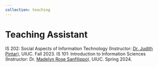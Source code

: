 ```yaml
---
collection: teaching
---
```


Teaching Assistant
======
IS 202: Social Aspects of Information Technology (Instructor: [Dr. Judith Pintar](https://ischool.illinois.edu/people/judith-pintar)), UIUC. Fall 2023.
IS 101: Introduction to Information Sciences (Instructor: Dr. [Madelyn Rose Sanfilippo](https://madelynsanfilippo.com/)), UIUC. Spring 2024.

